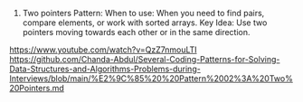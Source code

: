 1. Two pointers Pattern:
  When to use: When you need to find pairs, compare elements, or work with sorted arrays.
  Key Idea: Use two pointers moving towards each other or in the same direction.
  
  https://www.youtube.com/watch?v=QzZ7nmouLTI
  https://github.com/Chanda-Abdul/Several-Coding-Patterns-for-Solving-Data-Structures-and-Algorithms-Problems-during-Interviews/blob/main/%E2%9C%85%20%20Pattern%2002%3A%20Two%20Pointers.md
